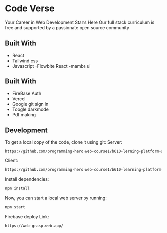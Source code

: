 # Code Verse

Your Career in Web Development Starts Here
Our full stack curriculum is free and supported by a passionate open source community

## Built With

- React
- Tailwind css
- Javascript
  -Flowbite React
  -mamba ui
## Built With

- FireBase Auth
- Vercel
- Google git sign in
- Toogle darkmode
- Pdf making
  
 

## Development

To get a local copy of the code, clone it using git:
Server:

```sh
https://github.com/programming-hero-web-course1/b610-lerning-platform-server-side-SHAON1028

```

Client:

```sh
https://github.com/programming-hero-web-course1/b610-learning-platform-client-side-SHAON1028

```

Install dependencies:

```sh
npm install
```

Now, you can start a local web server by running:

```sh
npm start
```

Firebase deploy Link:

```sh
https://web-grasp.web.app/
```
